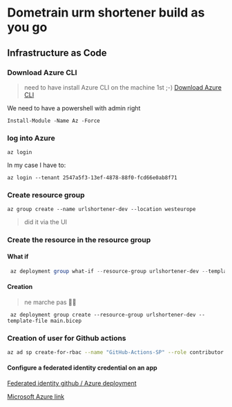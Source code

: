 # Dometrain urm shortener build as you go

## Infrastructure as Code

### Download Azure CLI

> need to have install Azure CLI on the machine 1st ;-)
[Download Azure CLI](https://learn.microsoft.com/en-us/cli/azure/)

We need to have a powershell with admin right

```pws
Install-Module -Name Az -Force
```

### log into Azure

```pws
az login
```

In my case I have to:

```pws
az login --tenant 2547a5f3-13ef-4878-88f0-fcd66e0ab8f71
```

### Create resource group

```pws
az group create --name urlshortener-dev --location westeurope
```

> did it via the UI

### Create the resource in the resource group

#### What if

```powershell
 az deployment group what-if --resource-group urlshortener-dev --template-file main.bicep 
```

#### Creation

> ne marche pas 🤷‍♂️

```psh
 az deployment group create --resource-group urlshortener-dev --template-file main.bicep 
```

### Creation of user for Github actions

```bash
az ad sp create-for-rbac --name "GitHub-Actions-SP" --role contributor --scopes /subscriptions/2920ee69-c334-43a4-a0bd-e0e966a54d8f
```

#### Configure a federated identity credential on an app


[Federated identity github / Azure deployment](https://github.com/AzureAD/microsoft-identity-web/wiki/Federated-Identity-Credential-(FIC)-with-a-Managed-Service-Identity-(MSI))

[Microsoft Azure link](https://learn.microsoft.com/en-us/entra/workload-id/workload-identity-federation-create-trust-user-assigned-managed-identity?pivots=identity-wif-mi-methods-azp)